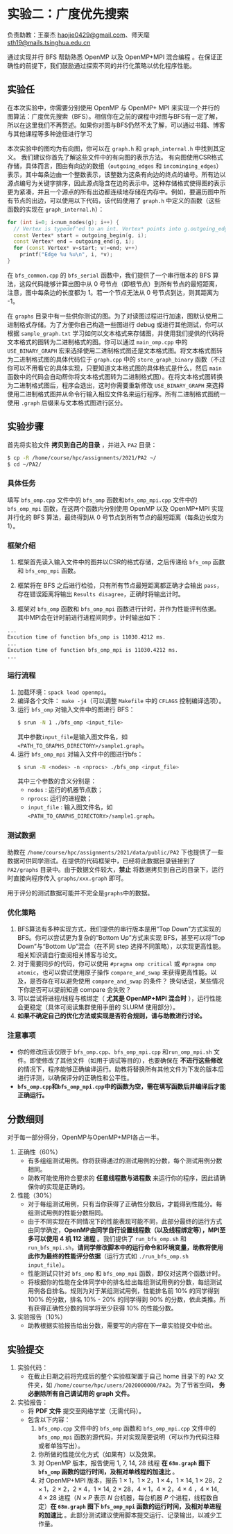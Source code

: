 # 实验二：广度优先搜索

负责助教：王豪杰 haojie0429@gmail.com、师天麾 sth19@mails.tsinghua.edu.cn

通过实现并行 BFS 帮助熟悉 OpenMP 以及 OpenMP+MPI 混合编程 。在保证正确性的前提下，我们鼓励通过探索不同的并行化策略以优化程序性能。

## 实验任

在本次实验中，你需要分别使用 OpenMP 与 OpenMP+ MPI 来实现一个并行的图算法：广度优先搜索（BFS）。相信你在之前的课程中对图与BFS有一定了解，所以在这里我们不再赘述。如果你对图与BFS仍然不太了解，可以通过书籍、博客与其他课程等多种途径进行学习

本次实验中的图均为有向图，你可以在 `graph.h` 和 `graph_internal.h` 中找到其定义。 我们建议你首先了解这些文件中的有向图的表示方法。 有向图使用CSR格式存储，具体而言，图由有向边的数组（`outgoing_edges` 和 `incominging_edges`）表示，其中每条边由一个整数表示，该整数为这条有向边的终点的编号。所有边以源点编号为关键字排序，因此源点隐含在边的表示中。这种存储格式使得图的表示更为紧凑，并且一个源点的所有出边都连续地存储在内存中。例如，要遍历图中所有节点的出边，可以使用以下代码，该代码使用了 `graph.h` 中定义的函数（这些函数的实现在 `graph_internal.h`）：

```cpp
for (int i=0; i<num_nodes(g); i++) {
  // Vertex is typedef'ed to an int. Vertex* points into g.outgoing_edges[]
  const Vertex* start = outgoing_begin(g, i);
  const Vertex* end = outgoing_end(g, i);
  for (const Vertex* v=start; v!=end; v++)
    printf("Edge %u %u\n", i, *v);
}
```

在 `bfs_common.cpp` 的 `bfs_serial` 函数中，我们提供了一个串行版本的 BFS 算法，这段代码能够计算出图中从 0 号节点（即根节点）到所有节点的最短距离，注意，图中每条边的长度都为 1。若一个节点无法从 0 号节点到达，则其距离为 -1。

在 `graphs` 目录中有一些供你测试的图。为了对读图过程进行加速，图默认使用二进制格式存储。为了方便你自己构造一些图进行 debug 或进行其他测试，你可以根据 `sample_graph.txt` 学习如何以文本格式来存储图，并使用我们提供的代码将文本格式的图转为二进制格式的图。你可以通过 `main_omp.cpp` 中的 `USE_BINARY_GRAPH` 宏来选择使用二进制格式图还是文本格式图。将文本格式图转为二进制格式图的具体代码位于 `graph.cpp` 中的 `store_graph_binary` 函数（不过你可以不用看它的具体实现，只要知道文本格式图的具体格式是什么，然后 `main` 函数中的代码会自动帮你将文本格式图转为二进制格式图）。在将文本格式图转换为二进制格式图后，程序会退出，这时你需要重新修改 `USE_BINARY_GRAPH` 来选择使用二进制格式图并从命令行输入相应文件名来运行程序。所有二进制格式图统一使用 `.graph` 后缀来与文本格式图进行区分。

## 实验步骤

首先将实验文件 **拷贝到自己的目录** ，并进入 `PA2` 目录：

```bash
$ cp -R /home/course/hpc/assignments/2021/PA2 ~/
$ cd ~/PA2/
```

### 具体任务

填写 `bfs_omp.cpp` 文件中的 `bfs_omp` 函数和`bfs_omp_mpi.cpp` 文件中的 `bfs_omp_mpi` 函数，在这两个函数内分别使用 OpenMP 以及 OpenMP+MPI 实现并行化的 BFS 算法，最终得到从 0 号节点到所有节点的最短距离（每条边长度为 1）。

### 框架介绍

1. 框架首先读入输入文件中的图并以CSR的格式存储，之后传递给 `bfs_omp` 函数和 `bfs_omp_mpi` 函数。
2. 框架将在 BFS 之后进行检验，只有所有节点最短距离都正确才会输出 `pass`，存在错误距离将输出 `Results disagree`，正确时将输出计时。

3. 框架对 `bfs_omp` 函数和 `bfs_omp_mpi` 函数进行计时，并作为性能评判依据。其中MPI会在计时前进行进程间同步。计时输出如下：

```bash
...
Excution time of function bfs_omp is 11030.4212 ms.
...
Excution time of function bfs_omp_mpi is 11030.4212 ms.
...
```

### 运行流程

1. 加载环境：`spack load openmpi`。
2. 编译各个文件： `make -j4`（可以调整 `Makefile` 中的 `CFLAGS` 控制编译选项）。
3. 运行 `bfs_omp` 对输入文件中的图进行 BFS：
   ```bash
   $ srun -N 1 ./bfs_omp <input_file>
   ```
   其中参数`input_file`是输入图文件名，如`<PATH_TO_GRAPHS_DIRECTORY>/sample1.graph`。
4. 运行 `bfs_omp_mpi` 对输入文件中的图进行bfs：
   ```bash
   $ srun -N <nodes> -n <nprocs> ./bfs_omp <input_file>
   ```
   其中三个参数的含义分别是：
      * `nodes` : 运行的机器节点数；
      * `nprocs`: 运行的进程数；
      * `input_file` : 输入图文件名，如`<PATH_TO_GRAPHS_DIRECTORY>/sample1.graph`。

### 测试数据

助教在 `/home/course/hpc/assignments/2021/data/public/PA2` 下也提供了一些数据可供同学测试。在提供的代码框架中，已经将此数据目录链接到了 `PA2/graphs` 目录中。由于数据文件较大，**禁止** 将数据拷贝到自己的目录下，运行时直接向程序传入 `graphs/xxx.graph` 即可。

用于评分的测试数据可能并不完全是`graphs`中的数据。

### 优化策略

1. BFS算法有多种实现方式，我们提供的串行版本是用“Top Down”方式实现的 BFS。你可以尝试更为复杂的“Bottom Up”方式来实现 BFS，甚至可以将“Top Down”与“Bottom Up”混合（在不同 step 选择不同策略），以实现更高性能。相关知识请自行查阅相关博客与论文。
2. 对于需要同步的代码，你可以使用 `#pragma omp critical` 或 `#pragma omp atomic`，也可以尝试使用原子操作 `compare_and_swap` 来获得更高性能。以及，是否存在可以避免使用 `compare_and_swap` 的条件？ 换句话说，某些情况下你是否可以提前知道 compare 会失败？
3. 可以尝试将进程/线程与核绑定（ **尤其是 OpenMP+MPI 混合时** ），运行性能会更稳定（具体可阅读集群使用手册的 SLURM 使用部分）。
4. **如果不确定自己的优化方法或实现是否符合规则，请与助教进行讨论。**

### 注意事项

* 你的修改应该仅限于 `bfs_omp.cpp`、`bfs_omp_mpi.cpp` 和`run_omp_mpi.sh` 文件。即使修改了其他文件（如用于调试等目的），也要确保在 **不进行这些修改** 的情况下，程序能够正确编译运行。助教将替换所有其他文件为下发的版本后进行评测，以确保评分的正确性和公平性。
* **`bfs_omp.cpp`和`bfs_omp_mpi.cpp`中的函数为空，需在填写函数后并编译后才能正确运行。**

## 分数细则

对于每一部分得分，OpenMP与OpenMP+MPI各占一半。

1. 正确性（$60 \%$）
    * 有多组组测试用例。你将获得通过的测试用例的分数，每个测试用例分数相同。
    * 助教可能使用符合要求的 **任意线程数与进程数** 来运行你的程序，因此请确保你的实现是正确的。
2. 性能（$30 \%$）
    * 对于每组测试用例，只有当你获得了正确性分数后，才能得到性能分。每组测试用例的性能分数相同。
    * 由于不同实现在不同情况下的性能表现可能不同，此部分最终的运行方式由同学确定，**OpenMP由同学自行设置线程数（以及线程绑定等），MPI至多可以使用 4 机 112 进程** 。我们提供了 `run_bfs_omp.sh` 和 `run_bfs_mpi.sh`，**请同学修改脚本中的运行命令和环境变量，助教将使用此作为最终的性能评分依据**（运行方式如 `./run_bfs_omp.sh input_file`）。
    * 性能测试只针对 `bfs_omp` 和 `bfs_omp_mpi` 函数，即仅对这两个函数计时。
    * 将根据你的性能在全体同学中的排名给出每组测试用例的分数，每组测试用例各自排名。规则为对于某组测试用例，性能排名前 $10 \%$ 的同学得到 $100 \%$ 的分数，排名 $10 \%$ - $20 \%$ 的同学得到 $90 \%$ 的分数，依此类推。所有获得正确性分数的同学将至少获得 $10 \%$ 的性能分数。
3. 实验报告（$10 \%$）
    * 助教根据实验报告给出分数，需要写的内容在下一章实验提交中给出。

## 实验提交

1. 实验代码：
    * 在截止日期之前将完成后的整个实验框架置于自己 home 目录下的 `PA2` 文件夹，如 `/home/course/hpc/users/2020000000/PA2`。为了节省空间， **务必删除所有自己调试用的 graph 文件。**
2. 实验报告：
    * 将 **PDF 文件** 提交至网络学堂（无需代码）。
    * 包含以下内容：
        1.  `bfs_omp.cpp` 文件中的 `bfs_omp` 函数和 `bfs_omp_mpi.cpp` 文件中的 `bfs_omp_mpi` 函数的源代码，并对实现简要说明（可以作为代码注释或者单独写出）。
        2. 你所做的性能优化方式（如果有）以及效果。
        3. 对 OpenMP 版本，报告使用 $1$, $7$, $14$, $28$ 线程 **在 `68m.graph` 图下 `bfs_omp` 函数的运行时间，及相对单线程的加速比** 。
        4. 对 OpenMP+MPI 版本，报告 $1\times1$，$1\times2$，$1\times4$，$1\times14$, $1\times28$，$2\times1$，$2\times2$，$2\times4$，$1\times14$, $2\times28$，$4\times1$，$4\times2$，$4\times4$ ，$4\times14$, $4\times28$ 进程（$N\times P$ 表示 $N$ 台机器，每台机器  $P$ 个进程，线程数自定）**在 `68m.graph` 图下 `bfs_omp_mpi` 函数的运行时间，及相对单进程的加速比** 。此部分测试建议使用脚本提交运行、记录输出，以减少工作量。

